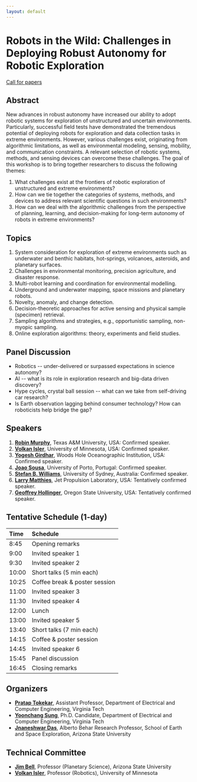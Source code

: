 ```yaml
---
layout: default
---
```


# **Robots in the Wild: Challenges in Deploying Robust Autonomy for Robotic Exploration**

[Call for papers](./cfp.html)

## **Abstract**

New advances in robust autonomy have increased our ability to adopt robotic systems for exploration of unstructured and uncertain environments. Particularly, successful field tests have demonstrated the tremendous potential of deploying robots for exploration and data collection tasks in extreme environments. However, various challenges exist, originating from algorithmic limitations, as well as environmental modeling, sensing, mobility, and communication constraints. A relevant selection of robotic systems, methods, and sensing devices can overcome these challenges. The goal of this workshop is to bring together researchers to discuss the following themes:

1. What challenges exist at the frontiers of robotic exploration of unstructured and extreme environments?
2. How can we tie together the categories of systems, methods, and devices to address relevant scientific questions in such environments? 
3. How can we deal with the algorithmic challenges from the perspective of planning, learning, and decision-making for long-term autonomy of robots in extreme environments?


## **Topics**

1. System consideration for exploration of extreme environments such as underwater and benthic habitats, hot-springs, volcanoes, asteroids, and planetary surfaces.
2. Challenges in environmental monitoring, precision agriculture, and disaster response.
3. Multi-robot learning and coordination for environmental modelling.
4. Underground and underwater mapping, space missions and planetary robots.
5. Novelty, anomaly, and change detection.
6. Decision-theoretic approaches for active sensing and physical sample (specimen) retrieval.
7. Sampling algorithms and strategies, e.g., opportunistic sampling, non-myopic sampling.
8. Online exploration algorithms: theory, experiments and field studies.


## **Panel Discussion**

* Robotics -- under-delivered or surpassed expectations in science autonomy? 
* AI -- what is its role in exploration research and big-data driven discovery?
* Hype cycles, crystal ball session -- what can we take from self-driving car research?
* Is Earth observation lagging behind consumer technology? How can roboticists help bridge the gap?


## **Speakers**

1. [**Robin Murphy**](http://faculty.cse.tamu.edu/murphy/), Texas A&M University, USA: Confirmed speaker.
2. [**Volkan Isler**](https://www-users.cs.umn.edu/~isler/), University of Minnesota, USA: Confirmed speaker.
3. [**Yogesh Girdhar**](http://warp.whoi.edu/), Woods Hole Oceanographic Institution, USA: Confirmed speaker.
4. [**Joao Sousa**](https://whale.fe.up.pt/member/jo%C3%A3o-sousa), University of Porto, Portugal: Confirmed speaker.
5. [**Stefan B. Williams**](https://sydney.edu.au/engineering/people/stefan.williams.php), University of Sydney, Australia: Confirmed speaker.
6. [**Larry Matthies**](https://www-robotics.jpl.nasa.gov/people/Larry_Matthies/), Jet Propulsion Laboratory, USA: Tentatively confirmed speaker.
7. [**Geoffrey Hollinger**](http://research.engr.oregonstate.edu/rdml/), Oregon State University, USA: Tentatively confirmed speaker.


## **Tentative Schedule (1-day)**

|   Time   |           Schedule           |
|:---------|:-----------------------------|
|   8:45   |       Opening remarks        |
|   9:00   |      Invited speaker 1       |
|   9:30   |      Invited speaker 2       |
|  10:00   |   Short talks (5 min each)   |
|  10:25   | Coffee break & poster session|
|  11:00   |      Invited speaker 3       |
|  11:30   |      Invited speaker 4       |
|  12:00   |            Lunch             |
|  13:00   |      Invited speaker 5       |
|  13:40   |   Short talks (7 min each)   |
|  14:15   |    Coffee & poster session   |
|  14:45   |      Invited speaker 6       |
|  15:45   |       Panel discussion       |
|  16:45   |       Closing remarks        |


## **Organizers**

* [**Pratap Tokekar**](http://tokekar.github.io/), Assistant Professor,
Department of Electrical and Computer Engineering, Virginia Tech 
* [**Yoonchang Sung**](https://yoonchangsung.com/), Ph.D. Candidate,
Department of Electrical and Computer Engineering, Virginia Tech 
* [**Jnaneshwar Das**](https://web.asu.edu/jdas), Alberto Behar Research Professor,
School of Earth and Space Exploration, Arizona State University


## **Technical Committee**

* [**Jim Bell**](http://jimbell.sese.asu.edu/), Professor (Planetary Science), Arizona State University 
* [**Volkan Isler**](https://www-users.cs.umn.edu/~isler/), Professor (Robotics), University of Minnesota 

